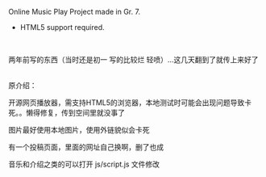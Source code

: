Online Music Play Project made in Gr. 7.

- HTML5 support required.
<br />

两年前写的东西（当时还是初一 写的比较烂 轻喷）...这几天翻到了就传上来好了

<br />
原介绍：

开源网页播放器，需支持HTML5的浏览器，本地测试时可能会出现问题导致卡死。。懒得修复，传到空间里就没事了

图片最好使用本地图片，使用外链貌似会卡死

有一个投稿页面，里面的网址自己换啊，删了也成

音乐和介绍之类的可以打开 js/script.js 文件修改
